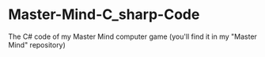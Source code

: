 # Master-Mind-C_sharp-Code
The C# code of my Master Mind computer game (you'll find it in my "Master Mind" repository)
